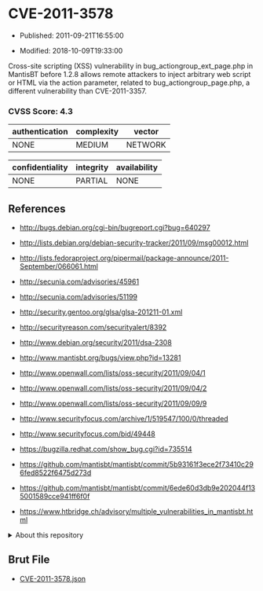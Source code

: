 # CVE-2011-3578

- Published: 2011-09-21T16:55:00

- Modified: 2018-10-09T19:33:00

Cross-site scripting (XSS) vulnerability in bug_actiongroup_ext_page.php in MantisBT before 1.2.8 allows remote attackers to inject arbitrary web script or HTML via the action parameter, related to bug_actiongroup_page.php, a different vulnerability than CVE-2011-3357.

### CVSS Score: **4.3**

| authentication | complexity | vector |
| --- | --- | --- |
| NONE | MEDIUM | NETWORK |

| confidentiality | integrity | availability |
| --- | --- | --- |
| NONE | PARTIAL | NONE |

## References

* http://bugs.debian.org/cgi-bin/bugreport.cgi?bug=640297

* http://lists.debian.org/debian-security-tracker/2011/09/msg00012.html

* http://lists.fedoraproject.org/pipermail/package-announce/2011-September/066061.html

* http://secunia.com/advisories/45961

* http://secunia.com/advisories/51199

* http://security.gentoo.org/glsa/glsa-201211-01.xml

* http://securityreason.com/securityalert/8392

* http://www.debian.org/security/2011/dsa-2308

* http://www.mantisbt.org/bugs/view.php?id=13281

* http://www.openwall.com/lists/oss-security/2011/09/04/1

* http://www.openwall.com/lists/oss-security/2011/09/04/2

* http://www.openwall.com/lists/oss-security/2011/09/09/9

* http://www.securityfocus.com/archive/1/519547/100/0/threaded

* http://www.securityfocus.com/bid/49448

* https://bugzilla.redhat.com/show_bug.cgi?id=735514

* https://github.com/mantisbt/mantisbt/commit/5b93161f3ece2f73410c296fed8522f6475d273d

* https://github.com/mantisbt/mantisbt/commit/6ede60d3db9e202044f135001589cce941ff6f0f

* https://www.htbridge.ch/advisory/multiple_vulnerabilities_in_mantisbt.html

<details>
<summary>About this repository</summary> 

  This repository is part of the project [Live Hack CVE](https://github.com/Live-Hack-CVE). Main website can be found [www.live-hack.org](https://www.live-hack.org) 
  
  Made by [Sn0wAlice](https://github.com/Sn0wAlice) for the people that care about security and need to have a feed of the latest CVEs. Hope you enjoy it, don't forget to star the repo and follow me on [Twitter](https://twitter.com/Sn0wAlice) and [Github](https://github.com/Sn0wAlice). And that is my [personnal website](https://www.alice-snow.me/)

  - [Home Page](https://github.com/Live-Hack-CVE)
  - [Framework](https://github.com/Live-Hack-CVE/cve-framework)
  - [CVE database](https://github.com/Live-Hack-CVE/full_database)
  - [Changelog](https://github.com/Live-Hack-CVE/Changelog)
</details>

## Brut File

* [CVE-2011-3578.json](https://raw.githubusercontent.com/Live-Hack-CVE/full_database/main/cves/2011/CVE-2011-3578.json)

